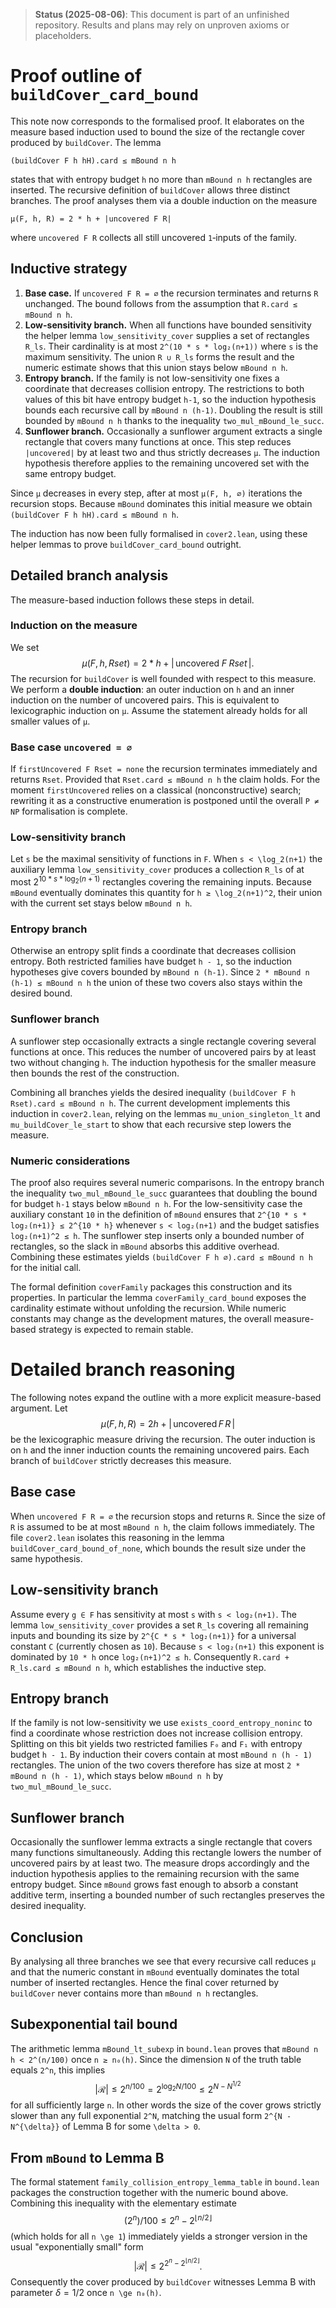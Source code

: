 > **Status (2025-08-06)**: This document is part of an unfinished repository. Results and plans may rely on unproven axioms or placeholders.
>
# Proof outline of `buildCover_card_bound`

This note now corresponds to the formalised proof. It elaborates on the measure based induction used to bound the
size of the rectangle cover produced by `buildCover`.
The lemma

```
(buildCover F h hH).card ≤ mBound n h
```

states that with entropy budget `h` no more than `mBound n h` rectangles are
inserted.  The recursive definition of `buildCover` allows three distinct
branches.  The proof analyses them via a double induction on the measure

```
μ(F, h, R) = 2 * h + |uncovered F R|
```

where `uncovered F R` collects all still uncovered `1`‑inputs of the family.

## Inductive strategy

1. **Base case.**  If `uncovered F R = ∅` the recursion terminates and
   returns `R` unchanged.  The bound follows from the assumption that
   `R.card ≤ mBound n h`.
2. **Low-sensitivity branch.**  When all functions have bounded
   sensitivity the helper lemma `low_sensitivity_cover` supplies a set of
   rectangles `R_ls`.  Their cardinality is at most
   `2^(10 * s * log₂(n+1))` where `s` is the maximum sensitivity.  The
   union `R ∪ R_ls` forms the result and the numeric estimate shows that
   this union stays below `mBound n h`.
3. **Entropy branch.**  If the family is not low-sensitivity one fixes a
   coordinate that decreases collision entropy.  The restrictions to both
   values of this bit have entropy budget `h-1`, so the induction
   hypothesis bounds each recursive call by `mBound n (h-1)`.  Doubling the
   result is still bounded by `mBound n h` thanks to the inequality
   `two_mul_mBound_le_succ`.
4. **Sunflower branch.**  Occasionally a sunflower argument extracts a
   single rectangle that covers many functions at once.  This step reduces
   `|uncovered|` by at least two and thus strictly decreases `μ`.  The
   induction hypothesis therefore applies to the remaining uncovered set
   with the same entropy budget.

Since `μ` decreases in every step, after at most `μ(F, h, ∅)` iterations the
recursion stops.  Because `mBound` dominates this initial measure we obtain
`(buildCover F h hH).card ≤ mBound n h`.

The induction has now been fully formalised in `cover2.lean`, using these helper lemmas to prove `buildCover_card_bound` outright.

## Detailed branch analysis
The measure-based induction follows these steps in detail.

### Induction on the measure
We set
$$
\mu(F,h,Rset) = 2*h + |\,\text{uncovered}\;F\;Rset\,|.
$$
The recursion for `buildCover` is well founded with respect to this measure.
We perform a **double induction**: an outer induction on `h` and an inner
induction on the number of uncovered pairs.  This is equivalent to
lexicographic induction on `μ`.  Assume the statement already holds for
all smaller values of `μ`.

### Base case `uncovered = ∅`
If `firstUncovered F Rset = none` the recursion terminates immediately and
returns `Rset`.  Provided that `Rset.card ≤ mBound n h` the claim holds.
For the moment `firstUncovered` relies on a classical (nonconstructive)
search; rewriting it as a constructive enumeration is postponed until the
overall `P ≠ NP` formalisation is complete.

### Low-sensitivity branch
Let `s` be the maximal sensitivity of functions in `F`.  When
`s < \log_2(n+1)` the auxiliary lemma `low_sensitivity_cover` produces a
collection `R_ls` of at most
$2^{10 * s * \log_2(n+1)}$ rectangles covering the remaining inputs.  Because
`mBound` eventually dominates this quantity for `h ≥ \log_2(n+1)^2`, their
union with the current set stays below `mBound n h`.

### Entropy branch
Otherwise an entropy split finds a coordinate that decreases collision
entropy.  Both restricted families have budget `h - 1`, so the induction
hypotheses give covers bounded by `mBound n (h-1)`.  Since
`2 * mBound n (h-1) ≤ mBound n h` the union of these two covers also stays
within the desired bound.

### Sunflower branch
A sunflower step occasionally extracts a single rectangle covering several
functions at once.  This reduces the number of uncovered pairs by at least
two without changing `h`.  The induction hypothesis for the smaller measure
then bounds the rest of the construction.

Combining all branches yields the desired inequality
`(buildCover F h Rset).card ≤ mBound n h`.  The current development
implements this induction in `cover2.lean`, relying on the lemmas
`mu_union_singleton_lt` and `mu_buildCover_le_start` to show that each
recursive step lowers the measure.

### Numeric considerations
The proof also requires several numeric comparisons. In the entropy branch the inequality
`two_mul_mBound_le_succ` guarantees that doubling the bound for budget `h-1` stays below
`mBound n h`. For the low-sensitivity case the auxiliary constant `10` in the definition of
`mBound` ensures that `2^{10 * s * log₂(n+1)} ≤ 2^{10 * h}` whenever `s < log₂(n+1)` and the
budget satisfies `log₂(n+1)^2 ≤ h`. The sunflower step inserts only a bounded number of
rectangles, so the slack in `mBound` absorbs this additive overhead. Combining these estimates
yields `(buildCover F h ∅).card ≤ mBound n h` for the initial call.

The formal definition `coverFamily` packages this construction and its
properties.  In particular the lemma `coverFamily_card_bound` exposes the
cardinality estimate without unfolding the recursion.  While numeric
constants may change as the development matures, the overall measure-based
strategy is expected to remain stable.

# Detailed branch reasoning

The following notes expand the outline with a more explicit measure-based argument.
Let
$$
  \mu(F,h,R) = 2h + |\,\text{uncovered}\,F\,R\,|
$$
be the lexicographic measure driving the recursion.  The outer induction is on
`h` and the inner induction counts the remaining uncovered pairs.  Each branch
of `buildCover` strictly decreases this measure.

## Base case
When `uncovered F R = ∅` the recursion stops and returns `R`.  Since the size of
`R` is assumed to be at most `mBound n h`, the claim follows immediately.
The file `cover2.lean` isolates this reasoning in the lemma
`buildCover_card_bound_of_none`, which bounds the result size under the
same hypothesis.

## Low-sensitivity branch
Assume every `g ∈ F` has sensitivity at most `s` with `s < log₂(n+1)`.  The lemma
`low_sensitivity_cover` provides a set `R_ls` covering all remaining inputs and
bounding its size by `2^{C * s * log₂(n+1)}` for a universal constant `C`
(currently chosen as `10`).  Because `s < log₂(n+1)` this exponent is dominated
by `10 * h` once `log₂(n+1)^2 ≤ h`.  Consequently
`R.card + R_ls.card ≤ mBound n h`, which establishes the inductive step.

## Entropy branch
If the family is not low-sensitivity we use `exists_coord_entropy_noninc` to find a
coordinate whose restriction does not increase collision entropy.  Splitting on this bit
yields two restricted families `F₀` and `F₁` with entropy budget `h - 1`.  By induction
their covers contain at most `mBound n (h - 1)` rectangles.  The union of the
two covers therefore has size at most `2 * mBound n (h - 1)`, which stays below
`mBound n h` by `two_mul_mBound_le_succ`.

## Sunflower branch
Occasionally the sunflower lemma extracts a single rectangle that covers many
functions simultaneously.  Adding this rectangle lowers the number of uncovered
pairs by at least two.  The measure drops accordingly and the induction
hypothesis applies to the remaining recursion with the same entropy budget.
Since `mBound` grows fast enough to absorb a constant additive term, inserting a
bounded number of such rectangles preserves the desired inequality.

## Conclusion
By analysing all three branches we see that every recursive call reduces `µ` and
that the numeric constant in `mBound` eventually dominates the total number of
inserted rectangles.  Hence the final cover returned by `buildCover` never
contains more than `mBound n h` rectangles.


## Subexponential tail bound
The arithmetic lemma `mBound_lt_subexp` in `bound.lean` proves that `mBound n h < 2^(n/100)` once `n ≥ n₀(h)`.  Since the dimension `N` of the truth table equals `2^n`, this implies
$$|\mathcal{R}| \le 2^{n/100} = 2^{\log_2 N / 100} \le 2^{N - N^{1/2}}$$
for all sufficiently large `n`.  In other words the size of the cover grows strictly slower than any full exponential `2^N`, matching the usual form `2^{N - N^{\delta}}` of Lemma B for some `\delta > 0`.

## From `mBound` to Lemma B

The formal statement `family_collision_entropy_lemma_table` in
`bound.lean` packages the construction together with the numeric bound
above.  Combining this inequality with the elementary estimate
$$(2^n)/100 \le 2^n - 2^{\lfloor n/2\rfloor}$$
(which holds for all `n \ge 1`) immediately yields a stronger version
in the usual "exponentially small" form
$$|\mathcal{R}| \le 2^{2^n - 2^{\lfloor n/2\rfloor}}.$$
Consequently the cover produced by `buildCover` witnesses Lemma B with
parameter $\delta=1/2$ once `n \ge n₀(h)`.

